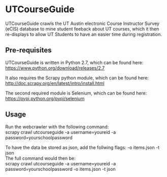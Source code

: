 UTCourseGuide
=============
UTCourseGuide crawls the UT Austin electronic Course Instructor Survey (eCIS) database to mine student feeback about UT courses, which it then re-displays to allow UT Students to have an easier time during registration.

Pre-requisites
-------------
UTCourseGuide is written in Python 2.7, which can be found here: <br>
https://www.python.org/download/releases/2.7

It also requires the Scrapy python module, which can be found here: <br>
http://doc.scrapy.org/en/latest/intro/install.html

The second required module is Selenium, which can be found here: <br>
https://pypi.python.org/pypi/selenium

Usage
-------------
Run the webcrawler with the following command: <br>
scrapy crawl utcourseguide -a username=youreid -a password=yourschoolpassword

To have the data be stored as json, add the follwing flags: -o items.json -t json <br>
The full command would then be: <br>
scrapy crawl utcourseguide -a username=youreid -a password=yourschoolpassword -o items.json -t json
